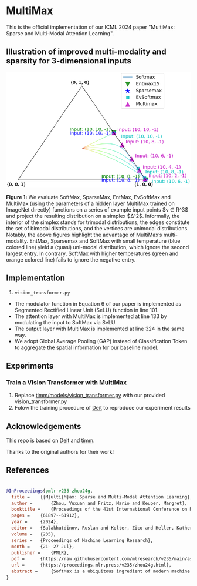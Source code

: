# MultiMax
This is the official implementation of our ICML 2024 paper "MultiMax: Sparse and Multi-Modal Attention Learning".

## Illustration of improved multi-modality and sparsity for 3-dimensional inputs
<p align="center">
   <img src="simplex_total.png" alt="drawing" width="600"/>
</p>
<p align="left">
   <b>Figure 1:</b> We evaluate SoftMax, SparseMax, EntMax, EvSoftMax and MultiMax (using the parameters of a hidden layer MultiMax trained on ImageNet directly) functions on a series of example input points $v ∈ R^3$ and project the resulting distribution on a simplex $∆^2$. Informally, the interior of the simplex stands for trimodal distributions, the edges constitute the set of bimodal distributions, and the vertices are unimodal distributions. Notably, the above figures highlight the advantage of MultiMax’s multi-modality. EntMax, Sparsemax and SoftMax with small temperature (blue colored line) yield a (quasi) uni-modal distribution, which ignore the second largest entry. In contrary, SoftMax with higher temperatures (green and orange colored line) fails to ignore the negative entry.
</p>


## Implementation
1. `vision_transformer.py`
- The modulator function in Equation 6 of our paper is implemented as Segmented Rectified Linear Unit (SeLU) function in line 101.
- The attention layer with MultiMax is implemented at line 133 by modulating the input to SoftMax via SeLU.
- The output layer with MultiMax is implemented at line 324 in the same way.
- We adopt Global Average Pooling (GAP) instead of Classification Token to aggregate the spatial information for our baseline model. 

## Experiments
### Train a Vision Transformer with MultiMax
1. Replace [timm/models/vision_transformer.py](https://github.com/huggingface/pytorch-image-models/blob/main/timm/models/vision_transformer.py) with our provided vision_transformer.py
2. Folow the training procedure of [Deit](https://github.com/facebookresearch/deit) to reproduce our experiment results 

## Acknowledgements

This repo is based on [Deit](https://github.com/facebookresearch/deit) and [timm](https://github.com/rwightman/pytorch-image-models).

Thanks to the original authors for their work!

## References

```bibtex

@InProceedings{pmlr-v235-zhou24g,
  title = 	 {{M}ulti{M}ax: Sparse and Multi-Modal Attention Learning},
  author =       {Zhou, Yuxuan and Fritz, Mario and Keuper, Margret},
  booktitle = 	 {Proceedings of the 41st International Conference on Machine Learning},
  pages = 	 {61897--61912},
  year = 	 {2024},
  editor = 	 {Salakhutdinov, Ruslan and Kolter, Zico and Heller, Katherine and Weller, Adrian and Oliver, Nuria and Scarlett, Jonathan and Berkenkamp, Felix},
  volume = 	 {235},
  series = 	 {Proceedings of Machine Learning Research},
  month = 	 {21--27 Jul},
  publisher =    {PMLR},
  pdf = 	 {https://raw.githubusercontent.com/mlresearch/v235/main/assets/zhou24g/zhou24g.pdf},
  url = 	 {https://proceedings.mlr.press/v235/zhou24g.html},
  abstract = 	 {SoftMax is a ubiquitous ingredient of modern machine learning algorithms. It maps an input vector onto a probability simplex and reweights the input by concentrating the probability mass at large entries. Yet, as a smooth approximation to the Argmax function, a significant amount of probability mass is distributed to other, residual entries, leading to poor interpretability and noise. Although sparsity can be achieved by a family of SoftMax variants, they often require an alternative loss function and do not preserve multimodality. We show that this trade-off between multi-modality and sparsity limits the expressivity of SoftMax as well as its variants. We provide a solution to this tension between objectives by proposing a piece-wise differentiable function, termed MultiMax, which adaptively modulates the output distribution according to input entry range. Through comprehensive analysis and evaluation, we show that MultiMax successfully produces a distribution that supresses irrelevant entries while preserving multi-modality, with benefits in image classification, language modeling and machine translation.}
}


